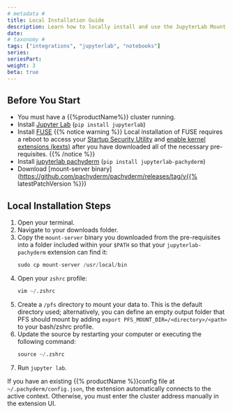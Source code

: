 ```yaml
---
# metadata # 
title: Local Installation Guide
description: Learn how to locally install and use the JupyterLab Mount Extension.
date: 
# taxonomy #
tags: ["integrations", "jupyterlab", "notebooks"]
series:
seriesPart:
weight: 3
beta: true 
---
```


## Before You Start

- You must have a {{%productName%}} cluster running.
- Install [Jupyter Lab](https://jupyterlab.readthedocs.io/en/stable/getting_started/installation.html) (`pip install jupyterlab`)
- Install [FUSE](https://osxfuse.github.io/)
  {{% notice warning %}}
  Local installation of FUSE requires a reboot to access your [Startup Security Utility](https://support.apple.com/en-us/HT208198) and [enable kernel extensions (kexts)](https://support.apple.com/guide/security/kernel-extensions-sec8e454101b) after you have downloaded all of the necessary pre-requisites.
  {{% /notice %}}
- Install [jupyterlab pachyderm](https://pypi.org/search/?q=jupyterlab+pachyderm) (`pip install jupyterlab-pachyderm`)
- Download [mount-server binary](https://github.com/pachyderm/pachyderm/releases/tag/v{{% latestPatchVersion %}}) 

## Local Installation Steps

1. Open your terminal.
2. Navigate to your downloads folder. 
3. Copy the `mount-server` binary you downloaded from the pre-requisites into a folder included within your `$PATH` so that your `jupyterlab-pachyderm` extension can find it:
   ```s 
   sudo cp mount-server /usr/local/bin
   ```
4. Open your `zshrc` profile:
   ```s
   vim ~/.zshrc
   ```
5. Create a `/pfs` directory to mount your data to. This is the default directory used; alternatively, you can define an empty output folder that PFS should mount by adding `export PFS_MOUNT_DIR=/<directory>/<path>` to your bash/zshrc profile.
6. Update the source by restarting your computer or executing the following command:
   ```s
   source ~/.zshrc
   ```
7. Run `jupyter lab`. 

If you have an existing {{% productName %}}config file at `~/.pachyderm/config.json`, the extension automatically connects to the active context. Otherwise, you must enter the cluster address manually in the extension UI.